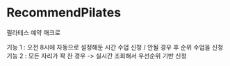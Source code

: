 # RecommendPilates
필라테스 예약 매크로

기능 1 : 오전 8시에 자동으로 설정해둔 시간 수업 신청 / 안될 경우 후 순위 수업을 신청
기능 2 : 모든 자리가 꽉 찬 경우 -> 실시간 조회해서 우선순위 기반 신청 
